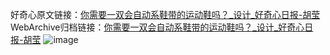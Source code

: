 好奇心原文链接：[你需要一双会自动系鞋带的运动鞋吗？_设计_好奇心日报-胡莹](https://www.qdaily.com/articles/5093.html)
WebArchive归档链接：[你需要一双会自动系鞋带的运动鞋吗？_设计_好奇心日报-胡莹](http://web.archive.org/web/20160731060453/http://www.qdaily.com/articles/5093.html)
![image](http://ww3.sinaimg.cn/large/007d5XDply1g3wd47mogij30u033q4qp)